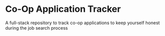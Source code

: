# Co-Op Application Tracker
A full-stack repository to track co-op applications to keep yourself honest during the job search process
